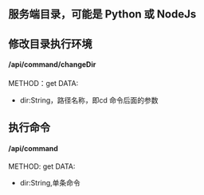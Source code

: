 ## 服务端目录，可能是 Python 或 NodeJs

## 修改目录执行环境
#### /api/command/changeDir
METHOD：get
DATA:
+ dir:String，路径名称，即cd 命令后面的参数

## 执行命令
#### /api/command
METHOD: get
DATA:
+ dir:String,单条命令
